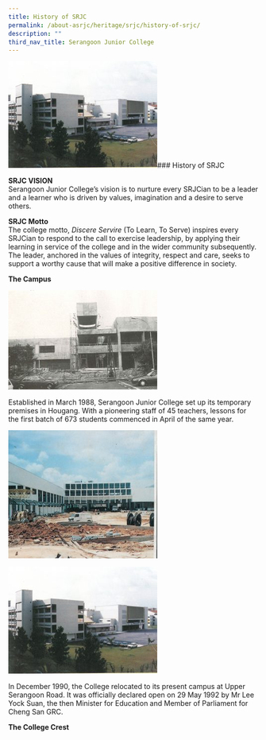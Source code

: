 ```yaml
---
title: History of SRJC
permalink: /about-asrjc/heritage/srjc/history-of-srjc/
description: ""
third_nav_title: Serangoon Junior College
---
```

![](/images/Temporary-premise-in-Hougang-Copy-300x215.jpg)### History of SRJC

**SRJC VISION**  
Serangoon Junior College’s vision is to nurture every SRJCian to be a leader and a learner who is driven by values, imagination and a desire to serve others.

**SRJC Motto**  
The college motto, _Discere Servire_ (To Learn, To Serve) inspires every SRJCian to respond to the call to exercise leadership, by applying their learning in service of the college and in the wider community subsequently.  The leader, anchored in the values of integrity, respect and care, seeks to support a worthy cause that will make a positive difference in society.

**The Campus**

![](/images/Building-the-new-school-300x200.jpg)

Established in March 1988, Serangoon Junior College set up its temporary premises in Hougang. With a pioneering staff of 45 teachers, lessons for the first batch of 673 students commenced in April of the same year.

![](/images/Building-the-new-school-2-Copy-300x258.jpg)

![](/images/Temporary-premise-in-Hougang-Copy-300x215.jpg)

In December 1990, the College relocated to its present campus at Upper Serangoon Road. It was officially declared open on 29 May 1992 by Mr Lee Yock Suan, the then Minister for Education and Member of Parliament for Cheng San GRC.

**The College Crest**